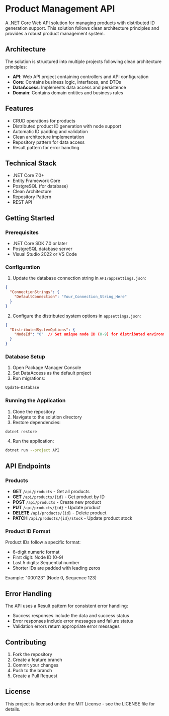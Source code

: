 # Product Management API

A .NET Core Web API solution for managing products with distributed ID generation support. This solution follows clean architecture principles and provides a robust product management system.

## Architecture

The solution is structured into multiple projects following clean architecture principles:

- **API**: Web API project containing controllers and API configuration
- **Core**: Contains business logic, interfaces, and DTOs
- **DataAccess**: Implements data access and persistence
- **Domain**: Contains domain entities and business rules

## Features

- CRUD operations for products
- Distributed product ID generation with node support
- Automatic ID padding and validation
- Clean architecture implementation
- Repository pattern for data access
- Result pattern for error handling

## Technical Stack

- .NET Core 7.0+
- Entity Framework Core
- PostgreSQL (for database)
- Clean Architecture
- Repository Pattern
- REST API

## Getting Started

### Prerequisites

- .NET Core SDK 7.0 or later
- PostgreSQL database server
- Visual Studio 2022 or VS Code

### Configuration

1. Update the database connection string in `API/appsettings.json`:
```json
{
  "ConnectionStrings": {
    "DefaultConnection": "Your_Connection_String_Here"
  }
}
```

2. Configure the distributed system options in `appsettings.json`:
```json
{
  "DistributedSystemOptions": {
    "NodeId": "0"  // Set unique node ID (0-9) for distributed environments
  }
}
```

### Database Setup

1. Open Package Manager Console
2. Set DataAccess as the default project
3. Run migrations:
```powershell
Update-Database
```

### Running the Application

1. Clone the repository
2. Navigate to the solution directory
3. Restore dependencies:
```bash
dotnet restore
```
4. Run the application:
```bash
dotnet run --project API
```

## API Endpoints

### Products

- **GET** `/api/products` - Get all products
- **GET** `/api/products/{id}` - Get product by ID
- **POST** `/api/products` - Create new product
- **PUT** `/api/products/{id}` - Update product
- **DELETE** `/api/products/{id}` - Delete product
- **PATCH** `/api/products/{id}/stock` - Update product stock

### Product ID Format

Product IDs follow a specific format:
- 6-digit numeric format
- First digit: Node ID (0-9)
- Last 5 digits: Sequential number
- Shorter IDs are padded with leading zeros

Example: "000123" (Node 0, Sequence 123)

## Error Handling

The API uses a Result pattern for consistent error handling:
- Success responses include the data and success status
- Error responses include error messages and failure status
- Validation errors return appropriate error messages

## Contributing

1. Fork the repository
2. Create a feature branch
3. Commit your changes
4. Push to the branch
5. Create a Pull Request

## License

This project is licensed under the MIT License - see the LICENSE file for details. 